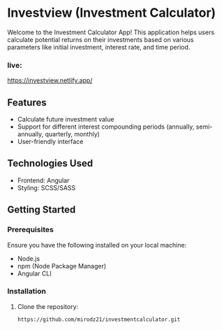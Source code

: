 # Investview (Investment Calculator)

Welcome to the Investment Calculator App! This application helps users calculate potential returns on their investments based on various parameters like initial investment, interest rate, and time period.

### live: 
https://investview.netlify.app/

## Features

- Calculate future investment value
- Support for different interest compounding periods (annually, semi-annually, quarterly, monthly)
- User-friendly interface

## Technologies Used

- Frontend: Angular
- Styling: SCSS/SASS

## Getting Started

### Prerequisites

Ensure you have the following installed on your local machine:

- Node.js
- npm (Node Package Manager)
- Angular CLI

### Installation

1. Clone the repository:
   ```bash
   https://github.com/mirodz21/investmentcalculator.git
